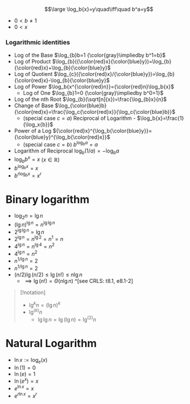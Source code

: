 $$\large \log_b{x}=y\quad\iff\quad b^a=y$$

- $0<b\neq 1$
- $0<x$
### Logarithmic identities

- Log of the Base    $\log_{b}b=1 {\color{gray}\impliedby b^1=b}$
- Log of Product   $\log_{b}({\color{red}x}{\color{blue}y})=\log_{b}{\color{red}x}+\log_{b}{\color{blue}y}$  
- Log of Quotient  $\log_{c}({\color{red}x}/{\color{blue}y})=\log_{b}{\color{red}x}-\log_{b}{\color{blue}y}$
- Log of Power     $\log_b{x^{\color{red}n}}={\color{red}n}\log_b{x}$
	- Log of One $\log_{b}1=0 {\color{gray}\impliedby b^0=1}$
- Log of the nth Root  $\log_{b}(\sqrt[n]{x})=\frac{\log_{b}x}{n}$           
- Change of Base     $\log_{\color{blue}b}{\color{red}x}=\frac{\log_c{\color{red}x}}{\log_c{\color{blue}b}}$ 
	- (special case $c=a$) Reciprocal of Logarithm - $\log_b{x}=\frac{1}{\log_x{b}}$ 
- Power of a Log ${\color{red}x}^{\log_b{\color{blue}y}}={\color{blue}y}^{\log_b{\color{red}x}}$ 
	- (special case $c=b$) $b^{\log_b{a}}=a$ 
- Logarithm of Reciprocal $\log_b{(1/a)}=-\log_b{a}$
- $\log_{b}{b^x}=x$ ($x \in \mathbb{R}$)
- $b^{\log_{b} x}=x$
- $b^{r\log_{b} x}=x^r$

# Binary logarithm 

- $\log_2{n}=\lg{n}$
- $(\lg{n})^{\lg{n}}=n^{\lg\lg{n}}$
- $2^{\lg\lg{n}}=\lg{n}$
- $2^{\lg{n}}={n^{\lg{2}}}={n^1}=n$
- $4^{\lg{n}}={n^{\lg{4}}}={n^2}$
- $4^{\lg{n}}={n^2}$
- $n^{1/\lg{n}}=2$
- $n^{1/\lg{n}}=2$
- $(n/2)\lg(n/2)\leq\lg{(n!)}\leq{n\lg{n}}$
	- $\implies\lg(n!)=\Theta{(n\lg{n})}$ ^[see CRLS: t8.1, e8.1-2]

>[!notation]
>- $\lg^{k}{n}=(\lg{n})^k$
> - $\lg^{(k)}{n}$
> 	- $\lg{\lg{n}}=\lg({\lg{n}})=\lg^{(2)}{n}$

# Natural Logarithm

- $\ln {x}:=\log _{e}{(x)}$
- $\ln(1)=0$
- $\ln(e)=1$
- $\ln({e^x})=x$
- $e^{\ln x}=x$
- $e^{r\ln x}=x^r$